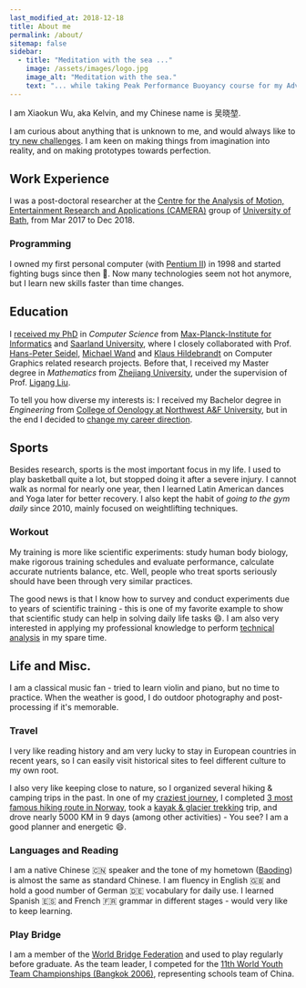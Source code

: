 ```yaml
---
last_modified_at: 2018-12-18
title: About me
permalink: /about/
sitemap: false
sidebar:
  - title: "Meditation with the sea ..."
    image: /assets/images/logo.jpg
    image_alt: "Meditation with the sea."
    text: "... while taking Peak Performance Buoyancy course for my Advanced Open Water Diver certification."
---
```

I am Xiaokun Wu, aka Kelvin, and my Chinese name is 吴晓堃.

I am curious about anything that is unknown to me, and would always like to [try new challenges](/pages/about/fear_nothing).
I am keen on making things from imagination into reality, and on making prototypes towards perfection.

## Work Experience
I was a post-doctoral researcher at the [Centre for the Analysis of Motion, Entertainment Research and Applications (CAMERA)](https://www.camera.ac.uk/) group of [University of Bath](https://www.bath.ac.uk/), from Mar 2017 to Dec 2018.

### Programming
I owned my first personal computer (with [Pentium II](https://en.wikipedia.org/wiki/Pentium_II)) in 1998 and started fighting bugs since then :triumph:.
Now many technologies seem not hot anymore, but I learn new skills faster than time changes.

## Education
I [received my PhD](/pages/about/phd-defended) in *Computer Science* from [Max-Planck-Institute for Informatics](https://www.mpi-inf.mpg.de/departments/computer-graphics/) and [Saarland University](https://www.uni-saarland.de/en/home.html), where I closely collaborated with Prof. [Hans-Peter Seidel](https://people.mpi-inf.mpg.de/~hpseidel/), [Michael Wand](http://www.staff.uni-mainz.de/wandm/) and [Klaus Hildebrandt](https://graphics.tudelft.nl/~klaus/) on Computer Graphics related research projects.
Before that, I received my Master degree in *Mathematics* from [Zhejiang University](http://www.zju.edu.cn/english/), under the supervision of Prof. [Ligang Liu](http://staff.ustc.edu.cn/~lgliu/).

To tell you how diverse my interests is: I received my Bachelor degree in *Engineering* from [College of Oenology at Northwest A&F University](http://wine.nwsuaf.edu.cn/), but in the end I decided to [change my career direction](/pages/about/why-not-wine).

## Sports
Besides research, sports is the most important focus in my life. I used to play basketball quite a lot, but stopped doing it after a severe injury.
I cannot walk as normal for nearly one year, then I learned Latin American dances and Yoga later for better recovery.
I also kept the habit of *going to the gym daily* since 2010, mainly focused on weightlifting techniques.

### Workout
My training is more like scientific experiments: study human body biology, make rigorous training schedules and evaluate performance, calculate accurate nutrients balance, etc.
Well, people who treat sports seriously should have been through very similar practices.

The good news is that I know how to survey and conduct experiments due to years of scientific training - this is one of my favorite example to show that scientific study can help in solving daily life tasks :smile:.
I am also very interested in applying my professional knowledge to perform [technical analysis](/pages/about/clean_openpose.mp4) in my spare time.

## Life and Misc.
I am a classical music fan - tried to learn violin and piano, but no time to practice.
When the weather is good, I do outdoor photography and post-processing if it's memorable.

### Travel
I very like reading history and am very lucky to stay in European countries in recent years, so I can easily visit historical sites to feel different culture to my own root.

I also very like keeping close to nature, so I organized several hiking & camping trips in the past.
In one of my [craziest journey](https://drive.google.com/open?id=1PY-qpkwEc0V5hBueDGillzdWZcw&usp=sharing), I completed [3 most famous hiking route in Norway](/pages/about/norway_rocks.jpg), took a [kayak & glacier trekking](/pages/about/glacier_kayak.jpg) trip, and drove nearly 5000 KM in 9 days (among other activities) - You see? I am a good planner and energetic :smile:.

### Languages and Reading
I am a native Chinese :cn: speaker and the tone of my hometown ([Baoding](https://en.wikipedia.org/wiki/Baoding)) is almost the same as standard Chinese. I am fluency in English :uk: and hold a good number of German :de: vocabulary for daily use.
I learned Spanish :es: and French :fr: grammar in different stages - would very like to keep learning.

### Play Bridge
I am a member of the [World Bridge Federation](http://www.worldbridge.org/) and used to play regularly before graduate.
As the team leader, I competed for the [11th World Youth Team Championships (Bangkok 2006)](http://www.worldbridge.org/people/person/?x?qryid=24297), representing schools team of China.
